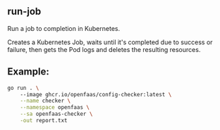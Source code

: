 ## run-job

Run a job to completion in Kubernetes.

Creates a Kubernetes Job, waits until it's completed due to success or failure, then gets the Pod logs and deletes the resulting resources.

## Example:

```bash
go run . \ 
    --image ghcr.io/openfaas/config-checker:latest \
    --name checker \
    --namespace openfaas \
    --sa openfaas-checker \
    -out report.txt

```
